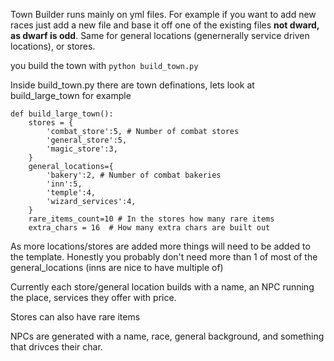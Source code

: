 Town Builder runs mainly on yml files.
For example if you want to add new races just add a new file and base it off one of the existing files **not dward, as dwarf is odd**.  Same for general locations (genernerally service driven locations), or stores.

you build the town with `python build_town.py` 

Inside build_town.py there are town definations, lets look at build_large_town for example

```
def build_large_town():
    stores = {
        'combat_store':5, # Number of combat stores
        'general_store':5,
        'magic_store':3,
    }
    general_locations={
        'bakery':2, # Number of combat bakeries
        'inn':5,
        'temple':4,
        'wizard_services':4,
    }
    rare_items_count=10 # In the stores how many rare items
    extra_chars = 16  # How many extra chars are built out
```
As more locations/stores are added more things will need to be added to the template.  Honestly you probably don't need more than 1 of most of the general_locations (inns are nice to have multiple of)

Currently each store/general location builds with a name, an NPC running the place, services they offer with price.  

Stores can also have rare items

NPCs are generated with a name, race, general background, and something that drivces their char.